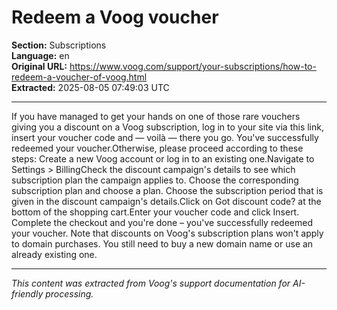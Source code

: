 # Redeem a Voog voucher

**Section:** Subscriptions  
**Language:** en  
**Original URL:** https://www.voog.com/support/your-subscriptions/how-to-redeem-a-voucher-of-voog.html  
**Extracted:** 2025-08-05 07:49:03 UTC

---

If you have managed to get your hands on one of those rare vouchers giving you a discount on a Voog subscription, log in to your site via this link, insert your voucher code and — voilà — there you go. You've successfully redeemed your voucher.Otherwise, please proceed according to these steps: Create a new Voog account or log in to an existing one.Navigate to Settings > BillingCheck the discount campaign's details to see which subscription plan the campaign applies to. Choose the corresponding subscription plan and choose a plan.
Choose the subscription period that is given in the discount campaign's details.Click on Got discount code? at the bottom of the shopping cart.Enter your voucher code and click Insert.
Complete the checkout and you're done – you've successfully redeemed your voucher.
Note that discounts on Voog's subscription plans won't apply to domain purchases. You still need to buy a new domain name or use an already existing one.

---

*This content was extracted from Voog's support documentation for AI-friendly processing.*
